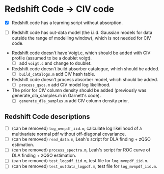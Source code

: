 # Redshift Code -> CIV code

- [x] Redshift code has a learning script without absorption.

- [ ] Redshift code has out-data model (the i.i.d. Gaussian models for data outside the range of modelling window), which is not needed for CIV code.

- Redshift code doesn't have Voigt.c, which should be added with CIV profile (assumed to be a doublet voigt).
  - [ ] add `voigt.c` and change to doublet.

- Redshift code doesn't build absorber catalogue, which should be added.
  - [ ] `build_catalogs.m` add CIV hash table.

- Redshift code doesn't process absorber model, which should be added.
  - [ ] `process_qsos.m` add CIV model log likelihood.

- The prior for CIV column density should be added (previously was
generate_dla_samples.m in Garnett's code).
  - [ ] `generate_dla_samples.m` add CIV column density prior.

## Redshift Code descriptions

- [ ] (can be removed) `log_mvnpdf_iid.m`, calculate log likelihood of a multivariate normal pdf without off-diagonal covariance.
- [ ] (can be removed) `read_data.m`, Leah's script for DLA finding + zQSO estimation.
- [ ] (can be removed) `process_spectra.m`, Leah's script for ROC curve of DLA finding + zQSO estimation.
- [ ] (can be removed) `test_logpdf_iid.m`, test file for `log_mvnpdf_iid.m`.
- [ ] (can be removed) `test_outdata_logpdf.m`, test file for `log_mvnpdf_iid.m`.
